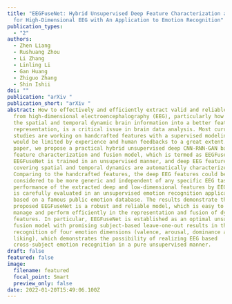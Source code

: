 ```yaml
---
title: "EEGFuseNet: Hybrid Unsupervised Deep Feature Characterization and Fusion
  for High-Dimensional EEG with An Application to Emotion Recognition"
publication_types:
  - "2"
authors:
  - Zhen Liang
  - Rushuang Zhou
  - Li Zhang
  - Linling Li
  - Gan Huang
  - Zhiguo Zhang
  - Shin Ishii
doi: ""
publication: "arXiv "
publication_short: "arXiv "
abstract: How to effectively and efficiently extract valid and reliable features
  from high-dimensional electroencephalography (EEG), particularly how to fuse
  the spatial and temporal dynamic brain information into a better feature
  representation, is a critical issue in brain data analysis. Most current EEG
  studies are working on handcrafted features with a supervised modeling, which
  would be limited by experience and human feedbacks to a great extent. In this
  paper, we propose a practical hybrid unsupervised deep CNN-RNN-GAN based EEG
  feature characterization and fusion model, which is termed as EEGFuseNet.
  EEGFuseNet is trained in an unsupervised manner, and deep EEG features
  covering spatial and temporal dynamics are automatically characterized.
  Comparing to the handcrafted features, the deep EEG features could be
  considered to be more generic and independent of any specific EEG task. The
  performance of the extracted deep and low-dimensional features by EEGFuseNet
  is carefully evaluated in an unsupervised emotion recognition application
  based on a famous public emotion database. The results demonstrate the
  proposed EEGFuseNet is a robust and reliable model, which is easy to train and
  manage and perform efficiently in the representation and fusion of dynamic EEG
  features. In particular, EEGFuseNet is established as an optimal unsupervised
  fusion model with promising subject-based leave-one-out results in the
  recognition of four emotion dimensions (valence, arousal, dominance and
  liking), which demonstrates the possibility of realizing EEG based
  cross-subject emotion recognition in a pure unsupervised manner.
draft: false
featured: false
image:
  filename: featured
  focal_point: Smart
  preview_only: false
date: 2022-01-20T15:49:06.100Z
---
```


